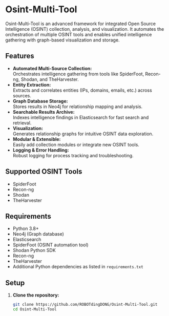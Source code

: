 # Osint-Multi-Tool

Osint-Multi-Tool is an advanced framework for integrated Open Source Intelligence (OSINT) collection, analysis, and visualization. It automates the orchestration of multiple OSINT tools and enables unified intelligence gathering with graph-based visualization and storage.

## Features

- **Automated Multi-Source Collection:**  
  Orchestrates intelligence gathering from tools like SpiderFoot, Recon-ng, Shodan, and TheHarvester.
- **Entity Extraction:**  
  Extracts and correlates entities (IPs, domains, emails, etc.) across sources.
- **Graph Database Storage:**  
  Stores results in Neo4j for relationship mapping and analysis.
- **Searchable Results Archive:**  
  Indexes intelligence findings in Elasticsearch for fast search and retrieval.
- **Visualization:**  
  Generates relationship graphs for intuitive OSINT data exploration.
- **Modular & Extensible:**  
  Easily add collection modules or integrate new OSINT tools.
- **Logging & Error Handling:**  
  Robust logging for process tracking and troubleshooting.

## Supported OSINT Tools

- SpiderFoot
- Recon-ng
- Shodan
- TheHarvester

## Requirements

- Python 3.8+
- Neo4j (Graph database)
- Elasticsearch
- SpiderFoot (OSINT automation tool)
- Shodan Python SDK
- Recon-ng
- TheHarvester
- Additional Python dependencies as listed in `requirements.txt`

## Setup

1. **Clone the repository:**
   ```bash
   git clone https://github.com/ROBOTdingDONG/Osint-Multi-Tool.git
   cd Osint-Multi-Tool
